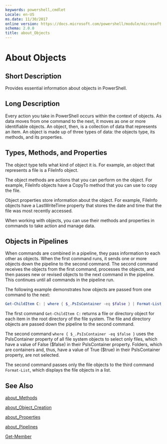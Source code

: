 ```yaml
---
keywords: powershell,cmdlet
Locale: en-US
ms.date: 11/30/2017
online version: https://docs.microsoft.com/powershell/module/microsoft.powershell.core/about/about_objects?view=powershell-6&WT.mc_id=ps-gethelp
schema: 2.0.0
title: about_Objects
---
```

# About Objects

## Short Description
Provides essential information about objects in PowerShell.

## Long Description

Every action you take in PowerShell occurs within the context of
objects. As data moves from one command to the next, it moves as one or
more identifiable objects. An object, then, is a collection of data that
represents an item. An object is made up of three types of data: the
objects type, its methods, and its properties.

## Types, Methods, and Properties

The object type tells what kind of object it is. For example, an object
that represents a file is a FileInfo object.

The object methods are actions that you can perform on the object.
For example, FileInfo objects have a CopyTo method that you can use
to copy the file.

Object properties store information about the object. For example,
FileInfo objects have a LastWriteTime property that stores the date
and time that the file was most recently accessed.

When working with objects, you can use their methods and properties
in commands to take action and manage data.

## Objects in Pipelines

When commands are combined in a pipeline, they pass information to each
other as objects. When the first command runs, it sends one or more
objects down the pipeline to the second command. The second command
receives the objects from the first command, processes the objects, and
then passes new or revised objects to the next command in the pipeline.
This continues until all commands in the pipeline run.

The following example demonstrates how objects are passed from one
command to the next:

```powershell
Get-ChildItem C: | where { $_.PsIsContainer -eq $false } | Format-List
```

The first command `Get-ChildItem C:` returns a file or directory object
for each item in the root directory of the file system. The file and
directory objects are passed down the pipeline to the second command.

The second command `where { $_.PsIsContainer -eq $false }` uses the
PsIsContainer property of all file system objects to select only
files, which have a value of False (\$false) in their PsIsContainer
property. Folders, which are containers and, thus, have a value of
True (\$true) in their PsIsContainer property, are not selected.

The second command passes only the file objects to the third command
`Format-List`, which displays the file objects in a list.

## See Also

[about_Methods](about_Methods.md)

[about_Object_Creation](about_Object_Creation.md)

[about_Properties](about_Properties.md)

[about_Pipelines](about_Pipelines.md)

[Get-Member](xref:Microsoft.PowerShell.Utility.Get-Member)
